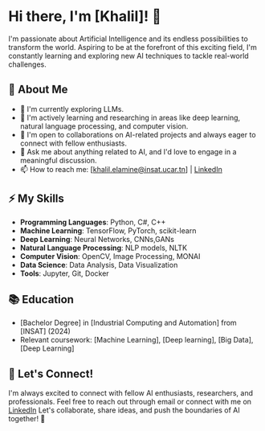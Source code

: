 # Hi there, I'm [Khalil]! 👋

I'm passionate about Artificial Intelligence and its endless possibilities to transform the world. Aspiring to be at the forefront of this exciting field, I'm constantly learning and exploring new AI techniques to tackle real-world challenges.

## 🚀 About Me

- 🔭 I'm currently exploring LLMs.
- 🌱 I'm actively learning and researching in areas like deep learning, natural language processing, and computer vision.
- 👯 I'm open to collaborations on AI-related projects and always eager to connect with fellow enthusiasts.
- 💬 Ask me about anything related to AI, and I'd love to engage in a meaningful discussion.
- 📫 How to reach me: [khalil.elamine@insat.ucar.tn] | [LinkedIn](https://www.linkedin.com/in/khalil-el-amine/) 


## ⚡ My Skills

- **Programming Languages**: Python, C#, C++
- **Machine Learning**: TensorFlow, PyTorch, scikit-learn
- **Deep Learning**: Neural Networks, CNNs,GANs
- **Natural Language Processing**: NLP models, NLTK
- **Computer Vision**: OpenCV, Image Processing, MONAI
- **Data Science**: Data Analysis, Data Visualization
- **Tools**: Jupyter, Git, Docker


## 📚 Education

- [Bachelor Degree] in [Industrial Computing and Automation] from [INSAT] (2024)
- Relevant coursework: [Machine Learning], [Deep learning], [Big Data], [Deep Learning]


## 🤝 Let's Connect!

I'm always excited to connect with fellow AI enthusiasts, researchers, and professionals. Feel free to reach out through email or connect with me on  [LinkedIn](https://www.linkedin.com/in/khalil-el-amine/) Let's collaborate, share ideas, and push the boundaries of AI together! 🤖


